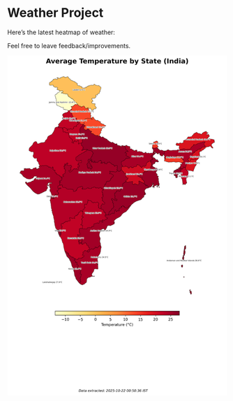 # Weather Project

Here’s the latest heatmap of weather:

Feel free to leave feedback/improvements.

![India Heatmap](docs/assets/india_heatmap.png?v=F7DD06)
